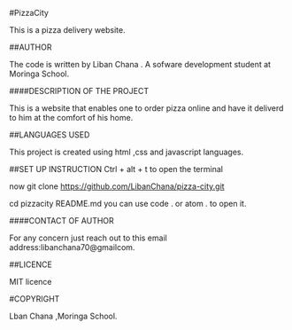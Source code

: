 #PizzaCity

This is a pizza delivery website.

##AUTHOR

The code is written by Liban Chana . A sofware development student at Moringa School.

####DESCRIPTION OF THE PROJECT

This is a website that enables one to order pizza online and have it deliverd to him at the comfort of his home.

##LANGUAGES USED

This project is created using html ,css and javascript languages.

##SET UP INSTRUCTION Ctrl + alt + t to open the terminal

now git clone  https://github.com/LibanChana/pizza-city.git

cd pizzacity README.md you can use code . or atom . to open it.

####CONTACT OF AUTHOR

For any concern just reach out to this email address:libanchana70@gmailcom.

##LICENCE

MIT licence

#COPYRIGHT

Lban Chana ,Moringa School.


